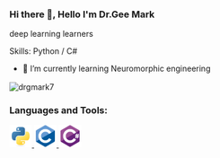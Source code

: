 ### Hi there 👋, Hello I'm Dr.Gee Mark
deep learning learners

Skills:  Python / C#

- 🌱 I’m currently learning Neuromorphic engineering 

<p align="left">
<p><img align="center" src="https://github-readme-stats.vercel.app/api/top-langs?username=drgmark7&show_icons=true&locale=en&layout=compact" alt="drgmark7" /></p>
</p>
<h3 align="left">Languages and Tools:</h3>
<p align="left"> 
<a href="https://www.python.org" target="_blank" rel="noreferrer"> <img src="https://raw.githubusercontent.com/devicons/devicon/master/icons/python/python-original.svg" alt="python" width="40" height="40"/> </a> 
<a href="https://www.cprogramming.com/" target="_blank" rel="noreferrer"> <img src="https://raw.githubusercontent.com/devicons/devicon/master/icons/c/c-original.svg" alt="c" width="40" height="40"/> </a> <a href="https://www.w3schools.com/cs/" target="_blank" rel="noreferrer"> <img src="https://raw.githubusercontent.com/devicons/devicon/master/icons/csharp/csharp-original.svg" alt="csharp" width="40" height="40"/> </a>   
</p>


